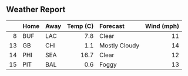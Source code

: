 ## Weather Report 
|    | Home   | Away   |   Temp (C) | Forecast      |   Wind (mph) |
|---:|:-------|:-------|-----------:|:--------------|-------------:|
|  8 | BUF    | LAC    |        7.8 | Clear         |           11 |
| 13 | GB     | CHI    |        1.1 | Mostly Cloudy |           14 |
| 14 | PHI    | SEA    |       16.7 | Clear         |           12 |
| 15 | PIT    | BAL    |        0.6 | Foggy         |           13 |